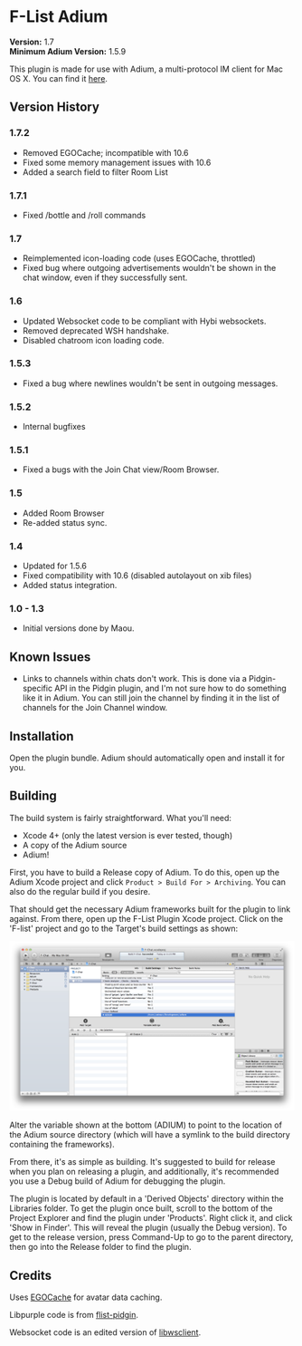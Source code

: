 # F-List Adium
**Version:** 1.7  
**Minimum Adium Version:** 1.5.9

This plugin is made for use with Adium, a multi-protocol IM client for Mac OS X. You can find it [here](http://www.adium.im).

## Version History
### 1.7.2

+ Removed EGOCache; incompatible with 10.6
+ Fixed some memory management issues with 10.6
+ Added a search field to filter Room List

### 1.7.1

+ Fixed /bottle and /roll commands

### 1.7

+ Reimplemented icon-loading code (uses EGOCache, throttled)
+ Fixed bug where outgoing advertisements wouldn't be shown in the chat window, even if they successfully sent.

### 1.6

+ Updated Websocket code to be compliant with Hybi websockets.
+ Removed deprecated WSH handshake.
+ Disabled chatroom icon loading code.

### 1.5.3

+ Fixed a bug where newlines wouldn't be sent in outgoing messages.

### 1.5.2

+ Internal bugfixes

### 1.5.1

+ Fixed a bugs with the Join Chat view/Room Browser.

### 1.5

+ Added Room Browser
+ Re-added status sync.

### 1.4

+ Updated for 1.5.6
+ Fixed compatibility with 10.6 (disabled autolayout on xib files)
+ Added status integration.

### 1.0 - 1.3

+ Initial versions done by Maou.

## Known Issues

+ Links to channels within chats don't work. This is done via a Pidgin-specific API in the Pidgin plugin, and I'm not sure how to do something like it in Adium. You can still join the channel by finding it in the list of channels for the Join Channel window.

## Installation
Open the plugin bundle. Adium should automatically open and install it for you.

## Building
The build system is fairly straightforward. What you'll need:

+ Xcode 4+ (only the latest version is ever tested, though)
+ A copy of the Adium source
+ Adium!

First, you have to build a Release copy of Adium. To do this, open up the Adium Xcode project and click `Product > Build For > Archiving`. You can also do the regular build if you desire.

That should get the necessary Adium frameworks built for the plugin to link against. From there, open up the F-List Plugin Xcode project. Click on the 'F-list' project and go to the Target's build settings as shown:

![Build Settings](https://github.com/FList-Adium/flist-adium/raw/master/doc/screenops.png)

Alter the variable shown at the bottom (ADIUM) to point to the location of the Adium source directory (which will have a symlink to the build directory containing the frameworks).

From there, it's as simple as building. It's suggested to build for release when you plan on releasing a plugin, and additionally, it's recommended you use a Debug build of Adium for debugging the plugin.

The plugin is located by default in a 'Derived Objects' directory within the Libraries folder. To get the plugin once built, scroll to the bottom of the Project Explorer and find the plugin under 'Products'. Right click it, and click 'Show in Finder'. This will reveal the plugin (usually the Debug version). To get to the release version, press Command-Up to go to the parent directory, then go into the Release folder to find the plugin.

## Credits

Uses [EGOCache](https://github.com/enormego/EGOCache) for avatar data caching.

Libpurple code is from [flist-pidgin](https://code.google.com/p/flist-pidgin/).

Websocket code is an edited version of [libwsclient](https://github.com/payden/libwsclient).
